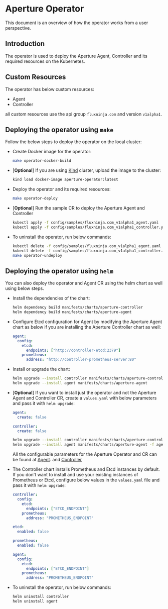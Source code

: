 # Aperture Operator

This document is an overview of how the operator works from a user perspective.

## Introduction

The operator is used to deploy the Aperture Agent, Controller and its required
resources on the Kubernetes.

## Custom Resources

The operator has below custom resources:

- Agent
- Controller

all custom resources use the api group `fluxninja.com` and version `v1alpha1`.

## Deploying the operator using `make`

Follow the below steps to deploy the operator on the local cluster:

- Create Docker image for the operator:

  ```bash
  make operator-docker-build
  ```

- [**Optional**] If you are using
  [Kind](https://kind.sigs.k8s.io/docs/user/quick-start/) cluster, upload the
  image to the cluster:

  ```bash
  kind load docker-image aperture-operator:latest
  ```

- Deploy the operator and its required resources:

  ```bash
  make operator-deploy
  ```

- [**Optional**] Run the sample CR to deploy the Aperture Agent and Controller

  ```bash
  kubectl apply -f config/samples/fluxninja.com_v1alpha1_agent.yaml
  kubectl apply -f config/samples/fluxninja.com_v1alpha1_controller.yaml
  ```

- To uninstall the operator, run below commands:

  ```bash
  kubectl delete -f config/samples/fluxninja.com_v1alpha1_agent.yaml
  kubectl delete -f config/samples/fluxninja.com_v1alpha1_controller.yaml
  make operator-undeploy
  ```

## Deploying the operator using `helm`

You can also deploy the operator and Agent CR using the helm chart as well using
below steps.

- Install the dependencies of the chart:

  ```bash
  helm dependency build manifests/charts/aperture-controller
  helm dependency build manifests/charts/aperture-agent
  ```

- Configure Etcd configuration for Agent by modifying the Aperture Agent chart
  as below if you are installing the Aperture Controller chart as well:

  ```yaml
  agent:
    config:
      etcd:
        endpoints: ["http://controller-etcd:2379"]
      prometheus:
        address: "http://controller-prometheus-server:80"
  ```

- Install or upgrade the chart:

  ```bash
  helm upgrade --install controller manifests/charts/aperture-controller
  helm upgrade --install agent manifests/charts/aperture-agent
  ```

- [**Optional**] If you want to install just the operator and not the Aperture
  Agent and Controller CR, create a `values.yaml` with below parameters and pass
  it with `helm upgrade`:

  ```yaml
  agent:
    create: false
  ```

  ```yaml
  controller:
    create: false
  ```

  ```bash
  helm upgrade --install controller manifests/charts/aperture-controller -f controller-values.yaml
  helm upgrade --install agent manifests/charts/aperture-agent -f agent-values.yaml
  ```

  All the configurable parameters for the Aperture Operator and CR can be found
  at [Agent](./manifests/charts/aperture-agent/README.md). and
  [Controller](./manifests/charts/aperture-controller/README.md)

- The Controller chart installs Prometheus and Etcd instances by default. If you
  don't want to install and use your existing instances of Prometheus or Etcd,
  configure below values in the `values.yaml` file and pass it with
  `helm upgrade`:

  ```yaml
  controller:
    config:
      etcd:
        endpoints: ["ETCD_ENDPOINT"]
      prometheus:
        address: "PROMETHEUS_ENDPOINT"

  etcd:
    enabled: false

  prometheus:
    enabled: false
  ```

  ```yaml
  agent:
    config:
      etcd:
        endpoints: ["ETCD_ENDPOINT"]
      prometheus:
        address: "PROMETHEUS_ENDPOINT"
  ```

- To uninstall the operator, run below commands:

  ```bash
  helm uninstall controller
  helm uninstall agent
  ```
